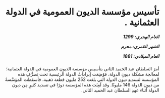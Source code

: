 <h1 dir="rtl">تأسيس مؤسسة الديون العمومية في الدولة العثمانية .</h1>

<h5 dir="rtl">العام الهجري:  1299

الشهر القمري: محرم

العام الميلادي: 1881</h5>

<p dir="rtl">أمرَ السلطان عبد الحميد الثاني بتأسيسِ مؤسسة الديون العمومية في الدولة العثمانية؛ لمعالجة مشكلة ديونِ الدولة، فوُضِعَت إيراداتُ الدولة الرئيسية تحت تصرُّفِ هذه المؤسسة لتسديدِ ديون الدولة التي بلغت 252 مليون قطعة ذهبية، فأسقطت المؤسَّسةُ من ديون الدولة 146 مليونًا. وقد لَعِبَت هذه المؤسسة دورًا في تسديد كثيرٍ مِن ديون الدولة أثناء عهدِ السلطان عبد الحميد الثاني.</p></br>
